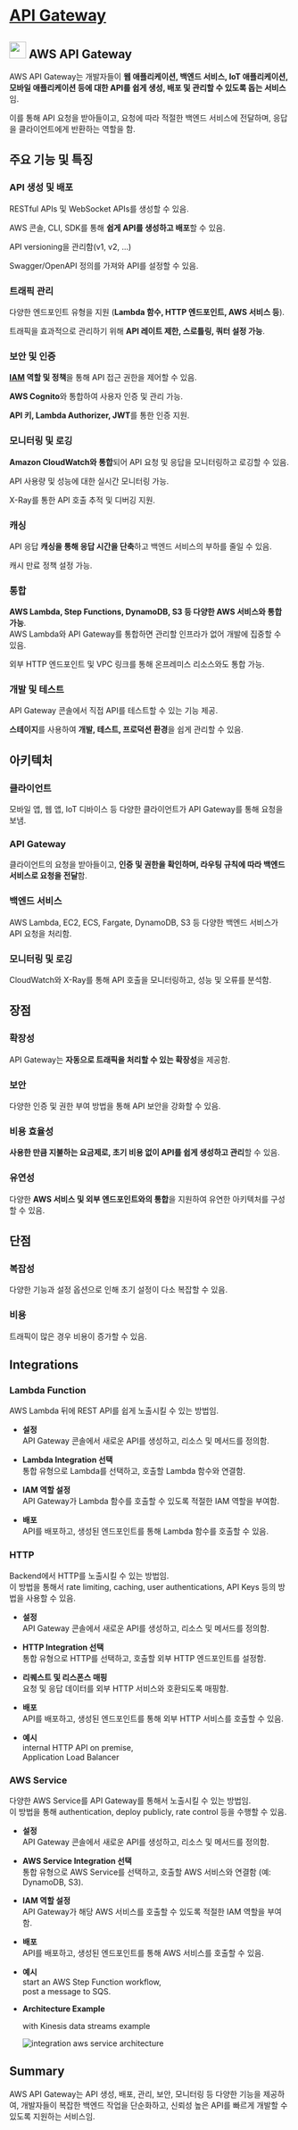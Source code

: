 # [API Gateway](https://docs.aws.amazon.com/ko_kr/apigateway/latest/developerguide/welcome.html)

## <img src = "https://github.com/user-attachments/assets/a9d82fcf-097b-4f15-93f0-9dabd5cecbbc" width = "30" height = "30"> AWS API Gateway

AWS API Gateway는 개발자들이 **웹 애플리케이션, 백엔드 서비스, IoT 애플리케이션, 모바일 애플리케이션 등에 대한 API를 쉽게 생성, 배포 및 관리할 수 있도록 돕는 서비스**임.  

이를 통해 API 요청을 받아들이고, 요청에 따라 적절한 백엔드 서비스에 전달하며, 응답을 클라이언트에게 반환하는 역할을 함.

## 주요 기능 및 특징

### API 생성 및 배포

RESTful APIs 및 WebSocket APIs를 생성할 수 있음.

AWS 콘솔, CLI, SDK를 통해 **쉽게 API를 생성하고 배포**할 수 있음.

API versioning을 관리함(v1, v2, ...)

Swagger/OpenAPI 정의를 가져와 API를 설정할 수 있음.

### 트래픽 관리

다양한 엔드포인트 유형을 지원 (**Lambda 함수, HTTP 엔드포인트, AWS 서비스 등**).

트래픽을 효과적으로 관리하기 위해 **API 레이트 제한, 스로틀링, 쿼터 설정 가능**.

### 보안 및 인증

**[IAM](https://github.com/LeeWooJung/AWS-SAA-C03/tree/main/2.%20Identity%20and%20Access(IAM)) 역할 및 정책**을 통해 API 접근 권한을 제어할 수 있음.

**AWS Cognito**와 통합하여 사용자 인증 및 관리 가능.

**API 키, Lambda Authorizer, JWT**를 통한 인증 지원.

### 모니터링 및 로깅

**Amazon CloudWatch와 통합**되어 API 요청 및 응답을 모니터링하고 로깅할 수 있음.

API 사용량 및 성능에 대한 실시간 모니터링 가능.

X-Ray를 통한 API 호출 추적 및 디버깅 지원.

### 캐싱

API 응답 **캐싱을 통해 응답 시간을 단축**하고 백엔드 서비스의 부하를 줄일 수 있음.

캐시 만료 정책 설정 가능.

### 통합

**AWS Lambda, Step Functions, DynamoDB, S3 등 다양한 AWS 서비스와 통합 가능**.  
AWS Lambda와 API Gateway를 통합하면 관리할 인프라가 없어 개발에 집중할 수 있음.

외부 HTTP 엔드포인트 및 VPC 링크를 통해 온프레미스 리소스와도 통합 가능.

### 개발 및 테스트

API Gateway 콘솔에서 직접 API를 테스트할 수 있는 기능 제공.

**스테이지**를 사용하여 **개발, 테스트, 프로덕션 환경**을 쉽게 관리할 수 있음.

## 아키텍처

### 클라이언트  

모바일 앱, 웹 앱, IoT 디바이스 등 다양한 클라이언트가 API Gateway를 통해 요청을 보냄.

### API Gateway  

클라이언트의 요청을 받아들이고, **인증 및 권한을 확인하며, 라우팅 규칙에 따라 백엔드 서비스로 요청을 전달**함.

### 백엔드 서비스  

AWS Lambda, EC2, ECS, Fargate, DynamoDB, S3 등 다양한 백엔드 서비스가 API 요청을 처리함.

### 모니터링 및 로깅  

CloudWatch와 X-Ray를 통해 API 호출을 모니터링하고, 성능 및 오류를 분석함.

## 장점

### 확장성  

API Gateway는 **자동으로 트래픽을 처리할 수 있는 확장성**을 제공함.

### 보안  

다양한 인증 및 권한 부여 방법을 통해 API 보안을 강화할 수 있음.

### 비용 효율성  

**사용한 만큼 지불하는 요금제로, 초기 비용 없이 API를 쉽게 생성하고 관리**할 수 있음.

### 유연성  

다양한 **AWS 서비스 및 외부 엔드포인트와의 통합**을 지원하여 유연한 아키텍처를 구성할 수 있음.

## 단점

### 복잡성  

다양한 기능과 설정 옵션으로 인해 초기 설정이 다소 복잡할 수 있음.

### 비용  

트래픽이 많은 경우 비용이 증가할 수 있음.

## Integrations

### Lambda Function

AWS Lambda 뒤에 REST API를 쉽게 노출시킬 수 있는 방법임.

* **설정**  
    API Gateway 콘솔에서 새로운 API를 생성하고, 리소스 및 메서드를 정의함.

* **Lambda Integration 선택**  
    통합 유형으로 Lambda를 선택하고, 호출할 Lambda 함수와 연결함.

* **IAM 역할 설정**  
    API Gateway가 Lambda 함수를 호출할 수 있도록 적절한 IAM 역할을 부여함.

* **배포**  
    API를 배포하고, 생성된 엔드포인트를 통해 Lambda 함수를 호출할 수 있음.

### HTTP

Backend에서 HTTP를 노출시킬 수 있는 방법임.  
이 방법을 통해서 rate limiting, caching, user authentications, API Keys 등의 방법을 사용할 수 있음.

* **설정**  
    API Gateway 콘솔에서 새로운 API를 생성하고, 리소스 및 메서드를 정의함.

* **HTTP Integration 선택**  
    통합 유형으로 HTTP를 선택하고, 호출할 외부 HTTP 엔드포인트를 설정함.

* **리퀘스트 및 리스폰스 매핑**  
    요청 및 응답 데이터를 외부 HTTP 서비스와 호환되도록 매핑함.

* **배포**  
    API를 배포하고, 생성된 엔드포인트를 통해 외부 HTTP 서비스를 호출할 수 있음.

* **예시**  
    internal HTTP API on premise,  
    Application Load Balancer

### AWS Service

다양한 AWS Service를 API Gateway를 통해서 노출시킬 수 있는 방법임.  
이 방법을 통해 authentication, deploy publicly, rate control 등을 수행할 수 있음.

* **설정**  
    API Gateway 콘솔에서 새로운 API를 생성하고, 리소스 및 메서드를 정의함.

* **AWS Service Integration 선택**  
    통합 유형으로 AWS Service를 선택하고, 호출할 AWS 서비스와 연결함 (예: DynamoDB, S3).

* **IAM 역할 설정**  
    API Gateway가 해당 AWS 서비스를 호출할 수 있도록 적절한 IAM 역할을 부여함.

* **배포**  
    API를 배포하고, 생성된 엔드포인트를 통해 AWS 서비스를 호출할 수 있음.

* **예시**  
    start an AWS Step Function workflow,  
    post a message to SQS.

* **Architecture Example**

    with Kinesis data streams example

    ![integration aws service architecture](https://github.com/user-attachments/assets/d1cb5d5c-8020-4915-98e7-0463d547f864)


## Summary

AWS API Gateway는 API 생성, 배포, 관리, 보안, 모니터링 등 다양한 기능을 제공하여, 개발자들이 복잡한 백엔드 작업을 단순화하고, 신뢰성 높은 API를 빠르게 개발할 수 있도록 지원하는 서비스임.